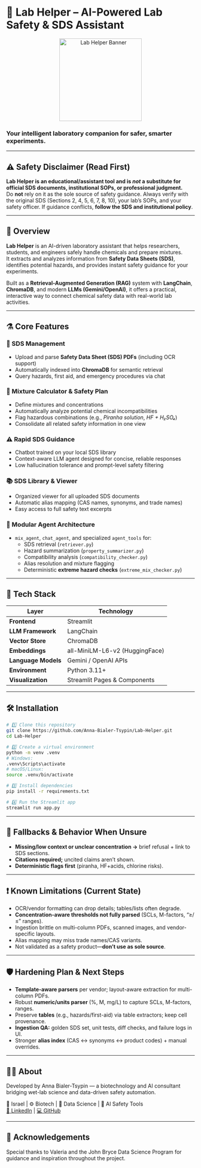 # 🧠 Lab Helper – AI-Powered Lab Safety & SDS Assistant

<p align="center">
  <img src="./logo.png" alt="Lab Helper Banner" width="220">
</p>

### Your intelligent laboratory companion for safer, smarter experiments.

---

## ⚠️ Safety Disclaimer (Read First)

**Lab Helper is an educational/assistant tool and is _not_ a substitute for official SDS documents, institutional SOPs, or professional judgment.**  
Do **not** rely on it as the sole source of safety guidance. Always verify with the original SDS (Sections 2, 4, 5, 6, 7, 8, 10), your lab’s SOPs, and your safety officer. If guidance conflicts, **follow the SDS and institutional policy**.

---

## 🚀 Overview
**Lab Helper** is an AI-driven laboratory assistant that helps researchers, students, and engineers safely handle chemicals and prepare mixtures.  
It extracts and analyzes information from **Safety Data Sheets (SDS)**, identifies potential hazards, and provides instant safety guidance for your experiments.

Built as a **Retrieval-Augmented Generation (RAG)** system with **LangChain**, **ChromaDB**, and modern **LLMs (Gemini/OpenAI)**, it offers a practical, interactive way to connect chemical safety data with real-world lab activities.

---

## ⚗️ Core Features

### 🧾 SDS Management
- Upload and parse **Safety Data Sheet (SDS) PDFs** (including OCR support)
- Automatically indexed into **ChromaDB** for semantic retrieval
- Query hazards, first aid, and emergency procedures via chat

### 🧮 Mixture Calculator & Safety Plan
- Define mixtures and concentrations
- Automatically analyze potential chemical incompatibilities
- Flag hazardous combinations (e.g., *Piranha solution*, *HF + H₂SO₄*)
- Consolidate all related safety information in one view

### ⚠️ Rapid SDS Guidance
- Chatbot trained on your local SDS library
- Context-aware LLM agent designed for concise, reliable responses
- Low hallucination tolerance and prompt-level safety filtering

### 📚 SDS Library & Viewer
- Organized viewer for all uploaded SDS documents
- Automatic alias mapping (CAS names, synonyms, and trade names)
- Easy access to full safety text excerpts

### 🧰 Modular Agent Architecture
- `mix_agent`, `chat_agent`, and specialized `agent_tools` for:
  - SDS retrieval (`retriever.py`)
  - Hazard summarization (`property_summarizer.py`)
  - Compatibility analysis (`compatibility_checker.py`)
  - Alias resolution and mixture flagging
  - Deterministic **extreme hazard checks** (`extreme_mix_checker.py`)

---

## 🧩 Tech Stack

| Layer | Technology |
|-------|------------|
| **Frontend** | Streamlit |
| **LLM Framework** | LangChain |
| **Vector Store** | ChromaDB |
| **Embeddings** | all-MiniLM-L6-v2 (HuggingFace) |
| **Language Models** | Gemini / OpenAI APIs |
| **Environment** | Python 3.11+ |
| **Visualization** | Streamlit Pages & Components |

---

## 🛠️ Installation

```bash
# 1️⃣ Clone this repository
git clone https://github.com/Anna-Bialer-Tsypin/Lab-Helper.git
cd Lab-Helper

# 2️⃣ Create a virtual environment
python -m venv .venv
# Windows:
.venv\Scripts\activate
# macOS/Linux:
source .venv/bin/activate

# 3️⃣ Install dependencies
pip install -r requirements.txt

# 4️⃣ Run the Streamlit app
streamlit run app.py
```
----

## 🧯 Fallbacks & Behavior When Unsure
- **Missing/low context or unclear concentration →** brief refusal + link to SDS sections.
- **Citations required;** uncited claims aren’t shown.
- **Deterministic flags first** (piranha, HF+acids, chlorine risks).
-------------------
## ❗ Known Limitations (Current State)
- OCR/vendor formatting can drop details; tables/lists often degrade.
- **Concentration-aware thresholds not fully parsed** (SCLs, M-factors, “≥/≤” ranges).
- Ingestion brittle on multi-column PDFs, scanned images, and vendor-specific layouts.
- Alias mapping may miss trade names/CAS variants.
- Not validated as a safety product—**don’t use as sole source**.
-----------
## 🛡️ Hardening Plan & Next Steps
- **Template-aware parsers** per vendor; layout-aware extraction for multi-column PDFs.
- Robust **numeric/units parser** (%, M, mg/L) to capture SCLs, M-factors, ranges.
- Preserve **tables** (e.g., hazards/first-aid) via table extractors; keep cell provenance.
- **Ingestion QA:** golden SDS set, unit tests, diff checks, and failure logs in UI.
- Stronger **alias index** (CAS ↔ synonyms ↔ product codes) + manual overrides.

----
## 👩‍🔬 About
Developed by Anna Bialer-Tsypin — a biotechnology and AI consultant
bridging wet-lab science and data-driven safety automation.

📍 Israel | ⚙️ Biotech | 🧬 Data Science | 🧠 AI Safety Tools  
[🧬 LinkedIn](https://www.linkedin.com/in/anna-bialer-tsypin-030725174/) | [💻 GitHub](https://github.com/Anna-Bialer-Tsypin)

----
## 💬 Acknowledgements
Special thanks to Valeria and the John Bryce Data Science Program
for guidance and inspiration throughout the project.